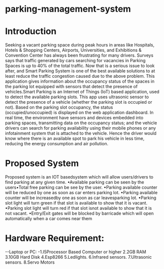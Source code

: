 # parking-management-system

# Introduction
Seeking a vacant parking space during peak hours in areas like Hospitals, Hotels & Shopping Centers, Airports, Universities, and Exhibitions & Convention Center has always been frustrating for many drivers. Surveys says that traffic generated by cars searching for vacancies in Parking Spaces is up to 40% of the total traffic. Now that is a serious issue to look after, and Smart Parking System is one of the best available solutions to at least reduce the traffic congestion caused due to the above problem. This application gives information about the occupancy status of the spaces in the parking lot equipped with sensors that detect the presence of vehicles.Smart Parking is an Internet of Things (IoT) based application, used to detect the available parking slots. This app uses ultrasonic sensor to detect the presence of a vehicle (whether the parking slot is occupied or not). Based on the parking slot occupancy, the status (occupied/unoccupied) is displayed on the web application dashboard. In real time, the environment have sensors and devices embedded into parking spaces, transmitting data on the occupancy status; and the vehicle drivers can search for parking availability using their mobile phones or any infotainment system that is attached to the vehicle. Hence the driver would know where there is an available spot to park his vehicle in less time, reducing the energy consumption and air pollution.

# Proposed System
Proposed  system  is  an IOT  basedsystem  which  will  allow users/drivers  to  find  parking  at any given time.
•Available parking can be seen by the users•Total free parking can be see by the user.
•Parking available counter will be reduced by one as soon as car enters parking lot.
•Parking available counter will be increasedby one as soon as car leavesparking lot.
•Parking slot light will turn green if that slot is available to show that it is vacant.
•Parking slot light will turn red if that slot isnot available to show that it is not vacant.
•Entry/Exit  gates  will  be  blocked  by  barricade  which  will  open  automatically  when  a  car comes near them

# Hardware Requirement: 
--Laptop or PC: 
-1.I5Processor Based Computer or higher
2.2GB RAM
3.10GB Hard Disk
4.Esp8266
5.Ledlights.
6.Infrared sensors.
7.Ultrasonic sensors.
8.Servo Motors
